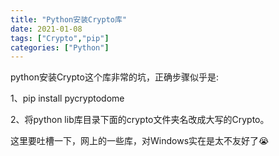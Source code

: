 ```yaml
---
title: "Python安装Crypto库"
date: 2021-01-08
tags: ["Crypto","pip"]
categories: ["Python"]
---
```


python安装Crypto这个库非常的坑，正确步骤似乎是:

1、pip install pycryptodome

2、将python lib库目录下面的crypto文件夹名改成大写的Crypto。



这里要吐槽一下，网上的一些库，对Windows实在是太不友好了😭

